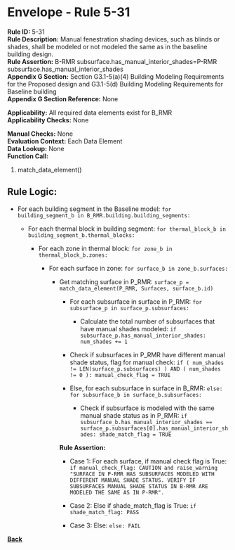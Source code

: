 
# Envelope - Rule 5-31  

**Rule ID:** 5-31  
**Rule Description:** Manual fenestration shading devices, such as blinds or shades, shall be modeled or not modeled the same as in the baseline building design.  
**Rule Assertion:** B-RMR subsurface.has_manual_interior_shades=P-RMR subsurface.has_manual_interior_shades  
**Appendix G Section:** Section G3.1-5(a)(4) Building Modeling Requirements for the Proposed design and G3.1-5(d) Building Modeling Requirements for Baseline building  
**Appendix G Section Reference:**  None

**Applicability:** All required data elements exist for B_RMR  
**Applicability Checks:** None  

**Manual Checks:** None  
**Evaluation Context:**  Each Data Element  
**Data Lookup:** None  
**Function Call:**  

  1. match_data_element()

## Rule Logic:

- For each building segment in the Baseline model: `for building_segment_b in B_RMR.building.building_segments:`

  - For each thermal block in building segment: `for thermal_block_b in building_segment_b.thermal_blocks:`

    - For each zone in thermal block: `for zone_b in thermal_block_b.zones:`

      - For each surface in zone: `for surface_b in zone_b.surfaces:`

        - Get matching surface in P_RMR: `surface_p = match_data_element(P_RMR, Surfaces, surface_b.id)`

          - For each subsurface in surface in P_RMR: `for subsurface_p in surface_p.subsurfaces:`

            - Calculate the total number of subsurfaces that have manual shades modeled: `if subsurface_p.has_manual_interior_shades: num_shades += 1`

          - Check if subsurfaces in P_RMR have different manual shade status, flag for manual check: `if ( num_shades != LEN(surface_p.subsurfaces) ) AND ( num_shades != 0 ): manual_check_flag = TRUE`

          - Else, for each subsurface in surface in B_RMR: `else: for subsurface_b in surface_b.subsurfaces:`

            - Check if subsurface is modeled with the same manual shade status as in P_RMR: `if subsurface_b.has_manual_interior_shades == surface_p.subsurfaces[0].has_manual_interior_shades: shade_match_flag = TRUE`

          **Rule Assertion:**

          - Case 1: For each surface, if manual check flag is True: `if manual_check_flag: CAUTION and raise_warning "SURFACE IN P-RMR HAS SUBSURFACES MODELED WITH DIFFERENT MANUAL SHADE STATUS. VERIFY IF SUBSURFACES MANUAL SHADE STATUS IN B-RMR ARE MODELED THE SAME AS IN P-RMR".`

          - Case 2: Else if shade_match_flag is True: `if shade_match_flag: PASS`

          - Case 3: Else: `else: FAIL`

**[Back](../_toc.md)**
